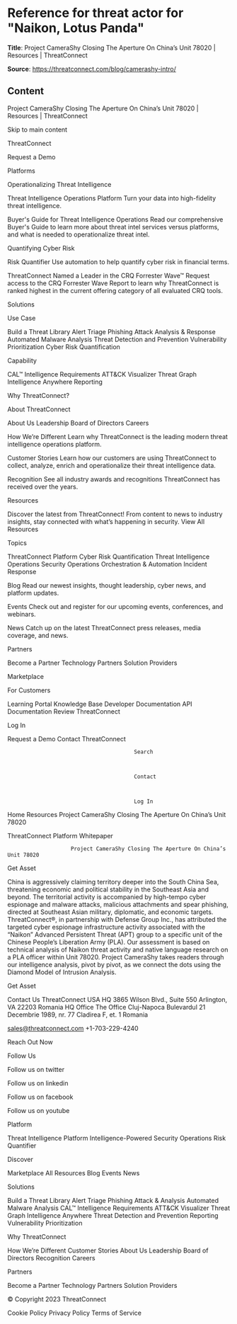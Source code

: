 # Reference for threat actor for "Naikon, Lotus Panda"

**Title**: Project CameraShy Closing The Aperture On China’s Unit 78020 | Resources | ThreatConnect

**Source**: https://threatconnect.com/blog/camerashy-intro/

## Content



Project CameraShy Closing The Aperture On China’s Unit 78020 | Resources | ThreatConnect

















































 




Skip to main content






ThreatConnect








Request a Demo




Platforms


Operationalizing Threat Intelligence





Threat Intelligence Operations Platform
Turn your data into high-fidelity threat intelligence. 







Buyer's Guide for Threat Intelligence Operations
Read our comprehensive Buyer's Guide to learn more about threat intel services versus platforms, and what is needed to operationalize threat intel.




Quantifying Cyber Risk





Risk Quantifier
Use automation to help quantify cyber risk in financial terms.







ThreatConnect Named a Leader in the CRQ Forrester Wave™
Request access to the CRQ Forrester Wave Report to learn why ThreatConnect is ranked highest in the current offering category of all evaluated CRQ tools. 






Solutions


Use Case

Build a Threat Library 
Alert Triage 
Phishing Attack Analysis & Response 
Automated Malware Analysis 
Threat Detection and Prevention 
Vulnerability Prioritization 
Cyber Risk Quantification 



Capability

CAL™ 
Intelligence Requirements 
ATT&CK Visualizer 
Threat Graph 
Intelligence Anywhere 
Reporting 





Why ThreatConnect?


About ThreatConnect

About Us 
Leadership 
Board of Directors 
Careers 









How We’re Different
Learn why ThreatConnect is the leading modern threat intelligence operations platform.







Customer Stories
Learn how our customers are using ThreatConnect to collect, analyze, enrich and operationalize their threat intelligence data.







Recognition
See all industry awards and recognitions ThreatConnect has received over the years.






Resources


Discover the latest from ThreatConnect! From content to news to industry insights, stay connected with what’s happening in security.
View All Resources



Topics

ThreatConnect Platform 
Cyber Risk Quantification 
Threat Intelligence Operations 
Security Operations 
Orchestration & Automation 
Incident Response 








Blog
Read our newest insights, thought leadership, cyber news, and platform updates.







Events
Check out and register for our upcoming events, conferences, and webinars.







News
Catch up on the latest ThreatConnect press releases, media coverage, and news.







Partners


Become a Partner 
Technology Partners 
Solution Providers 




Marketplace


For Customers


Learning Portal 
Knowledge Base 
Developer Documentation 
API Documentation 
Review ThreatConnect 




Log In

Request a Demo
Contact ThreatConnect





                                            Search                                        



                                            Contact                                        



                                            Log In                                        










Home
Resources
Project CameraShy Closing The Aperture On China’s Unit 78020



ThreatConnect Platform
Whitepaper




                        Project CameraShy Closing The Aperture On China’s Unit 78020                    

Get Asset



 









China is aggressively claiming territory deeper into the South China Sea, threatening economic and political stability in the Southeast Asia and beyond. The territorial activity is accompanied by high-tempo cyber espionage and malware attacks, malicious attachments and spear phishing, directed at Southeast Asian military, diplomatic, and economic targets.
ThreatConnect®, in partnership with Defense Group Inc., has attributed the targeted cyber espionage infrastructure activity associated with the “Naikon” Advanced Persistent Threat (APT) group to a specific unit of the Chinese People’s Liberation Army (PLA). Our assessment is based on technical analysis of Naikon threat activity and native language research on a PLA officer within Unit 78020.
Project CameraShy takes readers through our intelligence analysis, pivot by pivot, as we connect the dots using the Diamond Model of Intrusion Analysis.

Get Asset










Contact Us
ThreatConnect USA HQ
3865 Wilson Blvd., Suite 550 Arlington, VA 22203
Romania HQ Office
The Office 
Cluj-Napoca Bulevardul 21 
Decembrie 1989, nr. 77
Cladirea F, et. 1
Romania

sales@threatconnect.com
+1-703-229-4240

Reach Out Now  

Follow Us



Follow us on twitter





Follow us on linkedin





Follow us on facebook





Follow us on youtube








Platform

Threat Intelligence Platform
Intelligence-Powered Security Operations
Risk Quantifier

Discover

Marketplace
All Resources
Blog
Events
News



Solutions

Build a Threat Library
Alert Triage
Phishing Attack & Analysis
Automated Malware Analysis
CAL™
Intelligence Requirements
ATT&CK Visualizer
Threat Graph
Intelligence Anywhere
Threat Detection and Prevention
Reporting
Vulnerability Prioritization



Why ThreatConnect

How We’re Different
Customer Stories
About Us
Leadership
Board of Directors
Recognition
Careers

Partners

Become a Partner
Technology Partners
Solution Providers




© Copyright 2023 ThreatConnect

Cookie Policy
Privacy Policy
Terms of Service














